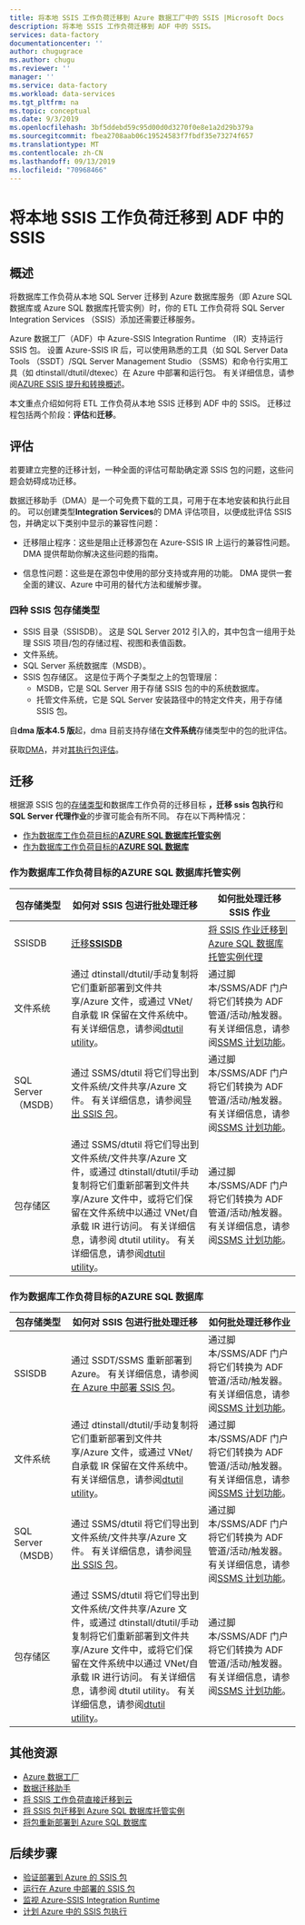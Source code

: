 ```yaml
---
title: 将本地 SSIS 工作负荷迁移到 Azure 数据工厂中的 SSIS |Microsoft Docs
description: 将本地 SSIS 工作负荷迁移到 ADF 中的 SSIS。
services: data-factory
documentationcenter: ''
author: chugugrace
ms.author: chugu
ms.reviewer: ''
manager: ''
ms.service: data-factory
ms.workload: data-services
ms.tgt_pltfrm: na
ms.topic: conceptual
ms.date: 9/3/2019
ms.openlocfilehash: 3bf5ddebd59c95d00d0d3270f0e8e1a2d29b379a
ms.sourcegitcommit: fbea2708aab06c19524583f7fbdf35e73274f657
ms.translationtype: MT
ms.contentlocale: zh-CN
ms.lasthandoff: 09/13/2019
ms.locfileid: "70968466"
---
```

# <a name="migrate-on-premises-ssis-workloads-to-ssis-in-adf"></a>将本地 SSIS 工作负荷迁移到 ADF 中的 SSIS

## <a name="overview"></a>概述

将数据库工作负荷从本地 SQL Server 迁移到 Azure 数据库服务（即 Azure SQL 数据库或 Azure SQL 数据库托管实例）时，你的 ETL 工作负荷将 SQL Server Integration Services （SSIS）添加还需要迁移服务。

Azure 数据工厂（ADF）中 Azure-SSIS Integration Runtime （IR）支持运行 SSIS 包。 设置 Azure-SSIS IR 后，可以使用熟悉的工具（如 SQL Server Data Tools （SSDT）/SQL Server Management Studio （SSMS）和命令行实用工具（如 dtinstall/dtutil/dtexec）在 Azure 中部署和运行包。 有关详细信息，请参阅[AZURE SSIS 提升和转换概述](https://docs.microsoft.com/sql/integration-services/lift-shift/ssis-azure-lift-shift-ssis-packages-overview)。

本文重点介绍如何将 ETL 工作负荷从本地 SSIS 迁移到 ADF 中的 SSIS。 迁移过程包括两个阶段：**评估**和**迁移**。

## <a name="assessment"></a>评估

若要建立完整的迁移计划，一种全面的评估可帮助确定源 SSIS 包的问题，这些问题会妨碍成功迁移。

数据迁移助手（DMA）是一个可免费下载的工具，可用于在本地安装和执行此目的。 可以创建类型**Integration Services**的 DMA 评估项目，以便成批评估 SSIS 包，并确定以下类别中显示的兼容性问题：

- 迁移阻止程序：这些是阻止迁移源包在 Azure-SSIS IR 上运行的兼容性问题。 DMA 提供帮助你解决这些问题的指南。

- 信息性问题：这些是在源包中使用的部分支持或弃用的功能。 DMA 提供一套全面的建议、Azure 中可用的替代方法和缓解步骤。

### <a name="four-storage-types-for-ssis-packages"></a>四种 SSIS 包存储类型

- SSIS 目录（SSISDB）。 这是 SQL Server 2012 引入的，其中包含一组用于处理 SSIS 项目/包的存储过程、视图和表值函数。
- 文件系统。
- SQL Server 系统数据库（MSDB）。
- SSIS 包存储区。 这是位于两个子类型之上的包管理层：
  - MSDB，它是 SQL Server 用于存储 SSIS 包的中的系统数据库。
  - 托管文件系统，它是 SQL Server 安装路径中的特定文件夹，用于存储 SSIS 包。

自**dma 版本4.5 版**起，dma 目前支持存储在**文件系统**存储类型中的包的批评估。

获取[DMA](https://docs.microsoft.com/sql/dma/dma-overview)，并对[其执行包评估](https://docs.microsoft.com/sql/dma/dma-assess-ssis)。

## <a name="migration"></a>迁移

根据源 SSIS 包的[存储类型](#four-storage-types-for-ssis-packages)和数据库工作负荷的迁移目标 **，迁移 ssis 包执行**和**SQL Server 代理作业**的步骤可能会有所不同。 存在以下两种情况：

- [作为数据库工作负荷目标的**AZURE SQL 数据库托管实例**](#azure-sql-database-managed-instance-as-database-workload-destination)
- [作为数据库工作负荷目标的**AZURE SQL 数据库**](#azure-sql-database-as-database-workload-destination)

### <a name="azure-sql-database-managed-instance-as-database-workload-destination"></a>作为数据库工作负荷目标的**AZURE SQL 数据库托管实例**

| **包存储类型** |如何对 SSIS 包进行批处理迁移|如何批处理迁移 SSIS 作业|
|-|-|-|
|SSISDB|[迁移**SSISDB**](scenario-ssis-migration-ssisdb-mi.md)|[将 SSIS 作业迁移到 Azure SQL 数据库托管实例代理](scenario-ssis-migration-ssisdb-mi.md#ssis-jobs-to-azure-sql-database-managed-instance-agent)|
|文件系统|通过 dtinstall/dtutil/手动复制将它们重新部署到文件共享/Azure 文件，或通过 VNet/自承载 IR 保留在文件系统中。 有关详细信息，请参阅[dtutil utility](https://docs.microsoft.com/sql/integration-services/dtutil-utility)。|通过脚本/SSMS/ADF 门户将它们转换为 ADF 管道/活动/触发器。 有关详细信息，请参阅[SSMS 计划功能](https://docs.microsoft.com/sql/integration-services/lift-shift/ssis-azure-schedule-packages-ssms)。|
|SQL Server （MSDB）|通过 SSMS/dtutil 将它们导出到文件系统/文件共享/Azure 文件。 有关详细信息，请参阅[导出 SSIS 包](https://docs.microsoft.com/sql/integration-services/import-and-export-packages-ssis-service)。|通过脚本/SSMS/ADF 门户将它们转换为 ADF 管道/活动/触发器。 有关详细信息，请参阅[SSMS 计划功能](https://docs.microsoft.com/sql/integration-services/lift-shift/ssis-azure-schedule-packages-ssms)。|
|包存储区|通过 SSMS/dtutil 将它们导出到文件系统/文件共享/Azure 文件，或通过 dtinstall/dtutil/手动复制将它们重新部署到文件共享/Azure 文件中，或将它们保留在文件系统中以通过 VNet/自承载 IR 进行访问。 有关详细信息，请参阅 dtutil utility。 有关详细信息，请参阅[dtutil utility](https://docs.microsoft.com/sql/integration-services/dtutil-utility)。|通过脚本/SSMS/ADF 门户将它们转换为 ADF 管道/活动/触发器。 有关详细信息，请参阅[SSMS 计划功能](https://docs.microsoft.com/sql/integration-services/lift-shift/ssis-azure-schedule-packages-ssms)。|

### <a name="azure-sql-database-as-database-workload-destination"></a>作为数据库工作负荷目标的**AZURE SQL 数据库**

| **包存储类型** |如何对 SSIS 包进行批处理迁移|如何批处理迁移作业|
|-|-|-|
|SSISDB|通过 SSDT/SSMS 重新部署到 Azure。 有关详细信息，请参阅[在 Azure 中部署 SSIS 包](https://docs.microsoft.com/sql/integration-services/lift-shift/ssis-azure-deploy-run-monitor-tutorial)。|通过脚本/SSMS/ADF 门户将它们转换为 ADF 管道/活动/触发器。 有关详细信息，请参阅[SSMS 计划功能](https://docs.microsoft.com/sql/integration-services/lift-shift/ssis-azure-schedule-packages-ssms)。|
|文件系统|通过 dtinstall/dtutil/手动复制将它们重新部署到文件共享/Azure 文件，或通过 VNet/自承载 IR 保留在文件系统中。 有关详细信息，请参阅[dtutil utility](https://docs.microsoft.com/sql/integration-services/dtutil-utility)。|通过脚本/SSMS/ADF 门户将它们转换为 ADF 管道/活动/触发器。 有关详细信息，请参阅[SSMS 计划功能](https://docs.microsoft.com/sql/integration-services/lift-shift/ssis-azure-schedule-packages-ssms)。|
|SQL Server （MSDB）|通过 SSMS/dtutil 将它们导出到文件系统/文件共享/Azure 文件。 有关详细信息，请参阅[导出 SSIS 包](https://docs.microsoft.com/sql/integration-services/import-and-export-packages-ssis-service)。|通过脚本/SSMS/ADF 门户将它们转换为 ADF 管道/活动/触发器。 有关详细信息，请参阅[SSMS 计划功能](https://docs.microsoft.com/sql/integration-services/lift-shift/ssis-azure-schedule-packages-ssms)。|
|包存储区|通过 SSMS/dtutil 将它们导出到文件系统/文件共享/Azure 文件，或通过 dtinstall/dtutil/手动复制将它们重新部署到文件共享/Azure 文件中，或将它们保留在文件系统中以通过 VNet/自承载 IR 进行访问。 有关详细信息，请参阅 dtutil utility。 有关详细信息，请参阅[dtutil utility](https://docs.microsoft.com/sql/integration-services/dtutil-utility)。|通过脚本/SSMS/ADF 门户将它们转换为 ADF 管道/活动/触发器。 有关详细信息，请参阅[SSMS 计划功能](https://docs.microsoft.com/sql/integration-services/lift-shift/ssis-azure-schedule-packages-ssms)。|

## <a name="additional-resources"></a>其他资源

- [Azure 数据工厂](https://docs.microsoft.com/azure/data-factory/introduction)
- [数据迁移助手](https://docs.microsoft.com/sql/dma/dma-overview)
- [将 SSIS 工作负荷直接迁移到云](https://docs.microsoft.com/sql/integration-services/lift-shift/ssis-azure-lift-shift-ssis-packages-overview?view=sql-server-2017)
- [将 SSIS 包迁移到 Azure SQL 数据库托管实例](https://docs.microsoft.com/azure/dms/how-to-migrate-ssis-packages-managed-instance)
- [将包重新部署到 Azure SQL 数据库](https://docs.microsoft.com/azure/dms/how-to-migrate-ssis-packages)

## <a name="next-steps"></a>后续步骤

- [验证部署到 Azure 的 SSIS 包](https://docs.microsoft.com/sql/integration-services/lift-shift/ssis-azure-validate-packages)
- [运行在 Azure 中部署的 SSIS 包](https://docs.microsoft.com/sql/integration-services/lift-shift/ssis-azure-run-packages)
- [监视 Azure-SSIS Integration Runtime](https://docs.microsoft.com/azure/data-factory/monitor-integration-runtime#azure-ssis-integration-runtime)
- [计划 Azure 中的 SSIS 包执行](https://docs.microsoft.com/sql/integration-services/lift-shift/ssis-azure-schedule-packages)
